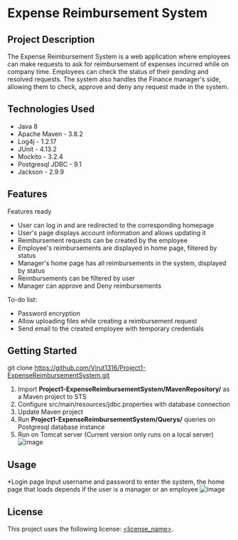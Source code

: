 # Expense Reimbursement System

## Project Description

The Expense Reimbursement System is a web application where employees can make requests to ask for reimbursement of expenses incurred while on company time. Employees can check the status of their pending and resolved requests. The system also handles the Finance manager's side, allowing them to check, approve and deny any request made in the system.

## Technologies Used

* Java 8
* Apache Maven - 3.8.2
* Log4j - 1.2.17
* JUnit - 4.13.2
* Mockito - 3.2.4
* Postgresql JDBC - 9.1
* Jackson - 2.9.9

## Features

Features ready
* User can log in and are redirected to the corresponding homepage
* User's page displays account information and allows updating it
* Reimbursement requests can be created by the employee
* Employee's reimbursements are displayed in home page, filtered by status
* Manager's home page has all reimbursements in the system, displayed by status
* Reimbursements can be filtered by user
* Manager can approve and Deny reimbursements

To-do list:
* Password encryption
* Allow uploading files while creating a reimbursement request
* Send email to the created employee with temporary credentials

## Getting Started
   
git clone https://github.com/Virut1316/Project1-ExpenseReimbursementSystem.git

1. Import **Project1-ExpenseReimbursementSystem/MavenRepository/** as a Maven project to STS
2. Configure src/main/resources/jdbc.properties with database connection
3. Update Maven project
5. Run **Project1-ExpenseReimbursementSystem/Querys/** queries on Postgresql database instance
6. Run on Tomcat server (Current version only runs on a local server)
![image](https://user-images.githubusercontent.com/54875369/141059565-757c1e98-9912-4717-b7ab-dcfb15f72663.png)

## Usage

*Login page
Input username and password to enter the system, the home page that loads depends if the user is a manager or an employee
![image](https://user-images.githubusercontent.com/54875369/141059915-9e8b85ca-55e5-489b-9a4c-e9759eca8c51.png)



## License

This project uses the following license: [<license_name>](<link>).
